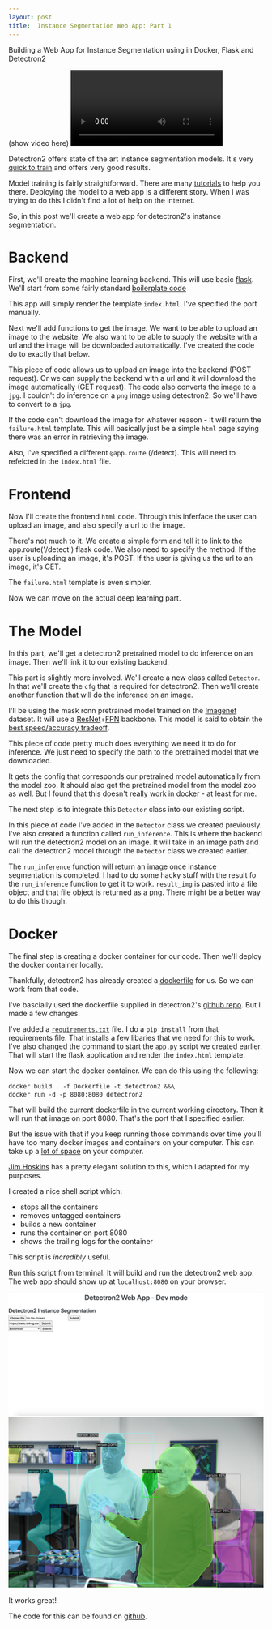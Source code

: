 ```yaml
---
layout: post
title:  Instance Segmentation Web App: Part 1
---
```


Building a Web App for Instance Segmentation using in Docker, Flask and Detectron2

(show video here)
![alt text](/images/detectron2_web_app/video.mp4)

Detectron2 offers state of the art instance segmentation models. It's very [quick to train](https://detectron2.readthedocs.io/notes/benchmarks.html) and offers very good results. 

Model training is fairly straightforward. There are many [tutorials](https://github.com/facebookresearch/detectron2/blob/master/GETTING_STARTED.md) to help you there. Deploying the model to a web app is a different story. When I was trying to do this I didn't find a lot of help on the internet. 

So, in this post we'll create a web app for detectron2's instance segmentation. 

# Backend

First, we'll create the machine learning backend. This will use basic [flask](https://flask.palletsprojects.com/en/1.1.x/). We'll start from some fairly standard [boilerplate code](https://github.com/realpython/flask-boilerplate/blob/master/app.py)

<script src="https://gist.github.com/spiyer99/bbf1ddea54ed9acc45e6aec398e97e54.js"></script>

This app will simply render the template `index.html`. I've specified the port manually. 

Next we'll add functions to get the image. We want to be able to upload an image to the website. We also want to be able to supply the website with a url and the image will be downloaded automatically. I've created the code do to exactly that below.

<script src="https://gist.github.com/spiyer99/ca7ef12a11406fa4b8d70a4ddbd9cade.js"></script>

This piece of code allows us to upload an image into the backend (POST request). Or we can supply the backend with a url and it will download the image automatically (GET request). The code also converts the image to a `jpg`. I couldn't do inference on a `png` image using detectron2. So we'll have to convert to a `jpg`.

If the code can't download the image for whatever reason - It will return the `failure.html` template. This will basically just be a simple `html` page saying there was an error in retrieving the image. 

Also, I've specified a different `@app.route` (/detect). This will need to refelcted in the `index.html` file. 


# Frontend

Now I'll create the frontend `html` code. Through this inferface the user can upload an image, and also specify a url to the image. 

<script src="https://gist.github.com/spiyer99/ba33eb7e2770473d74b358066cb0058e.js"></script>

There's not much to it. We create a simple form and tell it to link to the app.route('/detect') flask code. We also need to specify the method. If the user is uploading an image, it's POST. If the user is giving us the url to an image, it's GET. 

The `failure.html` template is even simpler. 

<script src="https://gist.github.com/spiyer99/c7e43b50659916b48be0c4e33e7af62f.js"></script>

Now we can move on the actual deep learning part. 


# The Model

In this part, we'll get a detectron2 pretrained model to do inference on an image. Then we'll link it to our existing backend. 

This part is slightly more involved. We'll create a new class called `Detector`. In that we'll create the `cfg` that is required for detectron2. Then we'll create another function that will do the inference on an image. 

I'll be using the mask rcnn pretrained model trained on the [Imagenet](http://www.image-net.org/) dataset. It will use a [ResNet](https://towardsdatascience.com/an-overview-of-resnet-and-its-variants-5281e2f56035)+[FPN](https://towardsdatascience.com/review-fpn-feature-pyramid-network-object-detection-262fc7482610) backbone. This model is said to obtain the [best speed/accuracy tradeoff](https://github.com/facebookresearch/detectron2/blob/master/MODEL_ZOO.md#common-settings-for-coco-models). 


<script src="https://gist.github.com/spiyer99/b6fe509cc94c959f9a66092aee4ae176.js"></script>


This piece of code pretty much does everything we need it to do for inference. We just need to specify the path to the pretrained model that we downloaded. 

It gets the config that corresponds our pretrained model automatically from the model zoo. It should also get the pretrained model from the model zoo as well. But I found that this doesn't really work in docker - at least for me. 

The next step is to integrate this `Detector` class into our existing script.

<script src="https://gist.github.com/spiyer99/97884765faad4dee8736dc005d8ae320.js"></script>


In this piece of code I've added in the `Detector` class we created previously. I've also created a function called `run_inference`. This is where the backend will run the detectron2 model on an image. It will take in an image path and call the detectron2 model through the `Detector` class we created earlier.

The `run_inference` function will return an image once instance segmentation is completed. I had to do some hacky stuff with the result fo the `run_inference` function to get it to work. `result_img` is pasted into a file object and that file object is returned as a png. There might be a better way to do this though. 


# Docker

The final step is creating a docker container for our code. Then we'll deploy the docker container locally. 

Thankfully, detectron2 has already created a [dockerfile](https://github.com/facebookresearch/detectron2/blob/master/docker/Dockerfile) for us. So we can work from that code. 

<script src="https://gist.github.com/spiyer99/4c014a23a903d9a57ec2baace40659b6.js"></script>

I've bascially used the dockerfile supplied in detectron2's [github repo](https://github.com/facebookresearch/detectron2/blob/master/docker/Dockerfile). But I made a few changes. 

I've added a [`requirements.txt`](https://github.com/spiyer99/detectron2_web_app/blob/master/requirements.txt) file. I do a `pip install` from that requirements file. That installs a few libaries that we need for this to work. I've also changed the command to start the `app.py` script we created earlier. That will start the flask application and render the `index.html` template. 

Now we can start the docker container. We can do this using the following:

```shell
docker build . -f Dockerfile -t detectron2 &&\
docker run -d -p 8080:8080 detectron2
```

That will build the current dockerfile in the current working directory. Then it will run that image on port 8080. That's the port that I specified earlier. 

But the issue with that if you keep running those commands over time you'll have too many docker images and containers on your computer. This can take up a [lot of space](https://jimhoskins.com/2013/07/27/remove-untagged-docker-images.html) on your computer.

[Jim Hoskins](https://jimhoskins.com/2013/07/27/remove-untagged-docker-images.html) has a pretty elegant solution to this, which I adapted for my purposes. 

I created a nice shell script which:
 - stops all the containers
 - removes untagged containers
 - builds a new container
 - runs the container on port 8080
 - shows the trailing logs for the container

This script is *incredibly* useful. 

<script src="https://gist.github.com/spiyer99/927fc75cf90bd0060f8073a71e4fc878.js"></script>

Run this script from terminal. It will build and run the detectron2 web app. The web app should show up at `localhost:8080` on your browser.

![alt text](/images/detectron2_web_app/detectron2_web_app.png)
![alt text](/images/detectron2_web_app/detect.jpeg)

It works great!

The code for this can be found on [github](https://github.com/spiyer99/detectron2_web_app). 



